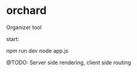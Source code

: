 # orchard
Organizer tool

start:

npm run dev
node app.js

@TODO: Server side rendering, client side routing